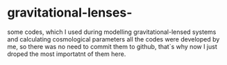 # gravitational-lenses-
some codes, which I used during modelling gravitational-lensed systems and calculating cosmological parameters 
all the codes were developed by me, so there was no need to commit them to github, that`s why now I just droped the most importatnt of them here.

